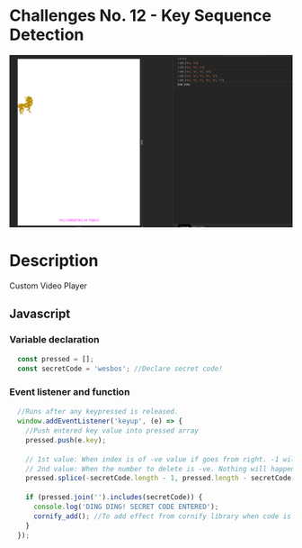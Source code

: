 # Challenges No. 12 - Key Sequence Detection

![Key Sequence Detection](https://github.com/nnsh93/JavaScript30-Challenges/blob/main/Challenge%20%2312%20-%20Key%20Sequence%20Detection/Key%20Sequence%20Detection.PNG)

# Description 
Custom Video Player 

## Javascript
### Variable declaration
```javascript
  const pressed = [];
  const secretCode = 'wesbos'; //Declare secret code!
```
### Event listener and function
```javascript
  //Runs after any keypressed is released.
  window.addEventListener('keyup', (e) => {
    //Push entered key value into pressed array 
    pressed.push(e.key);
    
    // 1st value: When index is of -ve value if goes from right. -1 will be the first from right. 
    // 2nd value: When the number to delete is -ve. Nothing will happen
    pressed.splice(-secretCode.length - 1, pressed.length - secretCode.length);
  
    if (pressed.join('').includes(secretCode)) {
      console.log('DING DING! SECRET CODE ENTERED');
      cornify_add(); //To add effect from cornify library when code is typed
    }
  });
```
